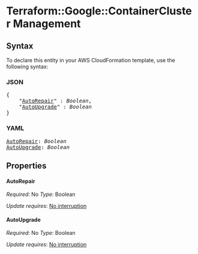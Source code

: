 # Terraform::Google::ContainerCluster Management

## Syntax

To declare this entity in your AWS CloudFormation template, use the following syntax:

### JSON

<pre>
{
    "<a href="#autorepair" title="AutoRepair">AutoRepair</a>" : <i>Boolean</i>,
    "<a href="#autoupgrade" title="AutoUpgrade">AutoUpgrade</a>" : <i>Boolean</i>
}
</pre>

### YAML

<pre>
<a href="#autorepair" title="AutoRepair">AutoRepair</a>: <i>Boolean</i>
<a href="#autoupgrade" title="AutoUpgrade">AutoUpgrade</a>: <i>Boolean</i>
</pre>

## Properties

#### AutoRepair

_Required_: No
_Type_: Boolean

_Update requires_: [No interruption](https://docs.aws.amazon.com/AWSCloudFormation/latest/UserGuide/using-cfn-updating-stacks-update-behaviors.html#update-no-interrupt)

#### AutoUpgrade

_Required_: No
_Type_: Boolean

_Update requires_: [No interruption](https://docs.aws.amazon.com/AWSCloudFormation/latest/UserGuide/using-cfn-updating-stacks-update-behaviors.html#update-no-interrupt)

